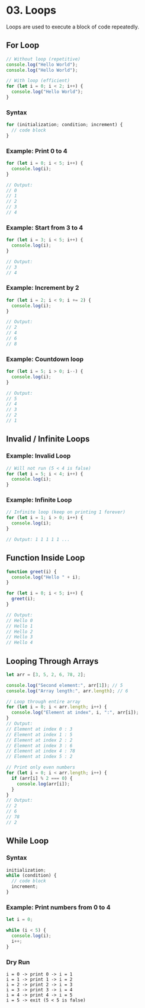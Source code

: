# 03. Loops

Loops are used to execute a block of code repeatedly.

## For Loop

```javascript
// Without loop (repetitive)
console.log("Hello World");
console.log("Hello World");

// With loop (efficient)
for (let i = 0; i < 2; i++) {
  console.log("Hello World");
}
```

### Syntax

```javascript
for (initialization; condition; increment) {
  // code block
}
```

### Example: Print 0 to 4

```javascript
for (let i = 0; i < 5; i++) {
  console.log(i);
}

// Output:
// 0
// 1
// 2
// 3
// 4
```

### Example: Start from 3 to 4

```javascript
for (let i = 3; i < 5; i++) {
  console.log(i);
}

// Output:
// 3
// 4
```

### Example: Increment by 2

```javascript
for (let i = 2; i < 9; i += 2) {
  console.log(i);
}

// Output:
// 2
// 4
// 6
// 8
```

### Example: Countdown loop

```javascript
for (let i = 5; i > 0; i--) {
  console.log(i);
}

// Output:
// 5
// 4
// 3
// 2
// 1
```

## Invalid / Infinite Loops

### Example: Invalid Loop

```javascript
// Will not run (5 < 4 is false)
for (let i = 5; i < 4; i++) {
  console.log(i);
}
```

### Example: Infinite Loop

```javascript
// Infinite loop (keep on printing 1 forever)
for (let i = 1; i > 0; i++) {
  console.log(i);
}

// Output: 1 1 1 1 1 ...
```

## Function Inside Loop

```javascript
function greet(i) {
  console.log("Hello " + i);
}

for (let i = 0; i < 5; i++) {
  greet(i);
}

// Output:
// Hello 0
// Hello 1
// Hello 2
// Hello 3
// Hello 4
```

## Looping Through Arrays

```javascript
let arr = [3, 5, 2, 6, 78, 2];

console.log("Second element:", arr[1]); // 5
console.log("Array length:", arr.length); // 6

// Loop through entire array
for (let i = 0; i < arr.length; i++) {
  console.log("Element at index", i, ":", arr[i]);
}
// Output:
// Element at index 0 : 3
// Element at index 1 : 5
// Element at index 2 : 2
// Element at index 3 : 6
// Element at index 4 : 78
// Element at index 5 : 2

// Print only even numbers
for (let i = 0; i < arr.length; i++) {
  if (arr[i] % 2 === 0) {
    console.log(arr[i]);
  }
}
// Output:
// 2
// 6
// 78
// 2
```

## While Loop

### Syntax

```javascript
initialization;
while (condition) {
  // code block
  increment;
}
```

### Example: Print numbers from 0 to 4

```javascript
let i = 0;

while (i < 5) {
  console.log(i);
  i++;
}
```

### Dry Run

```
i = 0 -> print 0 -> i = 1
i = 1 -> print 1 -> i = 2
i = 2 -> print 2 -> i = 3
i = 3 -> print 3 -> i = 4
i = 4 -> print 4 -> i = 5
i = 5 -> exit (5 < 5 is false)
```
